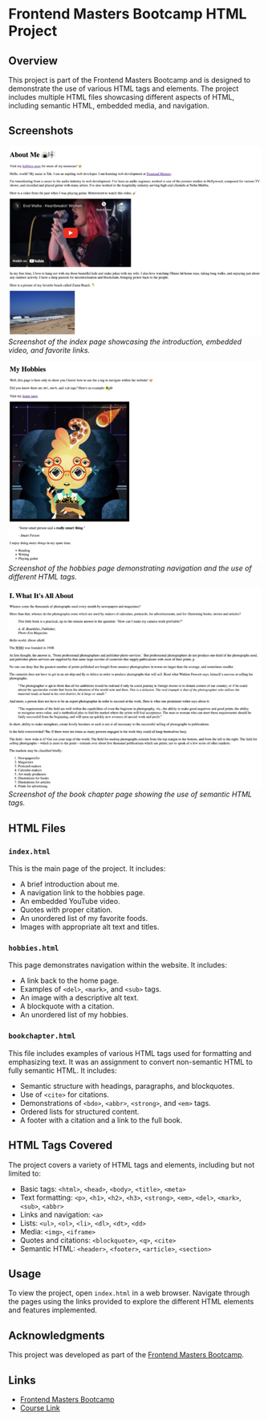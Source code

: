 # Frontend Masters Bootcamp HTML Project

## Overview

This project is part of the Frontend Masters Bootcamp and is designed to demonstrate the use of various HTML tags and elements. The project includes multiple HTML files showcasing different aspects of HTML, including semantic HTML, embedded media, and navigation.

## Screenshots

![Index Page](images/index.png)  
_Screenshot of the index page showcasing the introduction, embedded video, and favorite links._

![Hobbies Page](images/hobbies.png)  
_Screenshot of the hobbies page demonstrating navigation and the use of different HTML tags._

![Book Chapter Page](images/bookchapter.png)  
_Screenshot of the book chapter page showing the use of semantic HTML tags._

## HTML Files

### `index.html`

This is the main page of the project. It includes:

- A brief introduction about me.
- A navigation link to the hobbies page.
- An embedded YouTube video.
- Quotes with proper citation.
- An unordered list of my favorite foods.
- Images with appropriate alt text and titles.

### `hobbies.html`

This page demonstrates navigation within the website. It includes:

- A link back to the home page.
- Examples of `<del>`, `<mark>`, and `<sub>` tags.
- An image with a descriptive alt text.
- A blockquote with a citation.
- An unordered list of my hobbies.

### `bookchapter.html`

This file includes examples of various HTML tags used for formatting and emphasizing text. It was an assignment to convert non-semantic HTML to fully semantic HTML. It includes:

- Semantic structure with headings, paragraphs, and blockquotes.
- Use of `<cite>` for citations.
- Demonstrations of `<bdo>`, `<abbr>`, `<strong>`, and `<em>` tags.
- Ordered lists for structured content.
- A footer with a citation and a link to the full book.

## HTML Tags Covered

The project covers a variety of HTML tags and elements, including but not limited to:

- Basic tags: `<html>`, `<head>`, `<body>`, `<title>`, `<meta>`
- Text formatting: `<p>`, `<h1>`, `<h2>`, `<h3>`, `<strong>`, `<em>`, `<del>`, `<mark>`, `<sub>`, `<abbr>`
- Links and navigation: `<a>`
- Lists: `<ul>`, `<ol>`, `<li>`, `<dl>`, `<dt>`, `<dd>`
- Media: `<img>`, `<iframe>`
- Quotes and citations: `<blockquote>`, `<q>`, `<cite>`
- Semantic HTML: `<header>`, `<footer>`, `<article>`, `<section>`

## Usage

To view the project, open `index.html` in a web browser. Navigate through the pages using the links provided to explore the different HTML elements and features implemented.

## Acknowledgments

This project was developed as part of the [Frontend Masters Bootcamp](https://frontendmasters.com/bootcamp/).

## Links

- [Frontend Masters Bootcamp](https://frontendmasters.com/bootcamp/)
- [Course Link](https://frontendmasters.com/bootcamp/introduction-html/)
